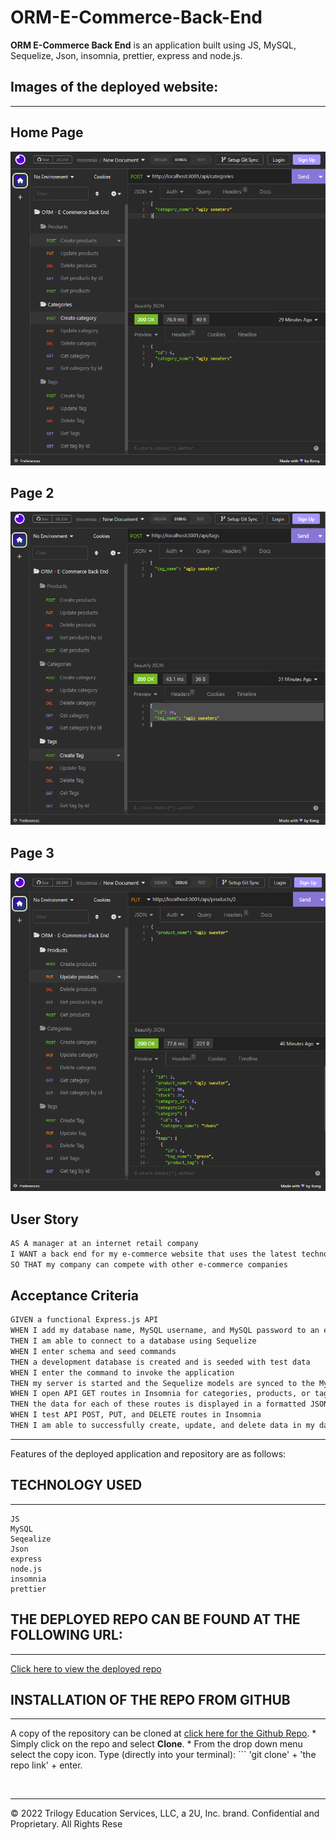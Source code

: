 # ORM-E-Commerce-Back-End

**ORM E-Commerce Back End** is an application built using JS, MySQL, Sequelize, Json, insomnia, prettier, express and node.js.


## Images of the deployed website:
***

## Home Page
![Create A Category](media/CreateCategory.png)

## Page 2
![Create A Tag](media/CreateTag.png)

## Page 3
![Update Products](media/UpdateProducts.png)




## User Story

```md
AS A manager at an internet retail company
I WANT a back end for my e-commerce website that uses the latest technologies
SO THAT my company can compete with other e-commerce companies
```

## Acceptance Criteria

```md
GIVEN a functional Express.js API
WHEN I add my database name, MySQL username, and MySQL password to an environment variable file
THEN I am able to connect to a database using Sequelize
WHEN I enter schema and seed commands
THEN a development database is created and is seeded with test data
WHEN I enter the command to invoke the application
THEN my server is started and the Sequelize models are synced to the MySQL database
WHEN I open API GET routes in Insomnia for categories, products, or tags
THEN the data for each of these routes is displayed in a formatted JSON
WHEN I test API POST, PUT, and DELETE routes in Insomnia
THEN I am able to successfully create, update, and delete data in my database
```

  ***
  
  Features of the deployed application and repository are as follows:

  ## TECHNOLOGY USED
  *** 
    JS 
    MySQL
    Seqealize
    Json 
    express 
    node.js
    insomnia
    prettier
 

## THE DEPLOYED REPO CAN BE FOUND AT THE FOLLOWING URL:
***
[Click here to view the deployed repo](https://github.com/Lycanchic/ORM-E-Commerce-Back-End)


  ## INSTALLATION OF THE REPO FROM GITHUB
  ***
  A copy of the repository can be cloned at [click here for the Github Repo](https://github.com/Lycanchic/ORM-E-Commerce-Back-End). 
    * Simply click on the repo and select **Clone**. 
    * From the drop down menu select the copy icon. Type (directly into your terminal):
    ```
    'git clone' + 'the repo link' + enter.
     
<br>

- - -
© 2022 Trilogy Education Services, LLC, a 2U, Inc. brand. Confidential and Proprietary. All Rights Rese